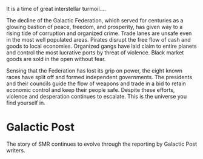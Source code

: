 <!-- TITLE: Storyline -->
<!-- SUBTITLE: The world created for SMR -->


It is a time of great interstellar turmoil....

The decline of the Galactic Federation, which served for centuries as a glowing bastion of peace, freedom, and prosperity, has given way to a rising tide of corruption and organized crime. Trade lanes are unsafe even in the most well populated areas. Pirates disrupt the free flow of cash and goods to local economies. Organized gangs have laid claim to entire planets and control the most lucrative ports by threat of violence. Black market goods are sold in the open without fear.

Sensing that the Federation has lost its grip on power, the eight known races have split off and formed independent governments. The presidents and their councils guide the flow of weapons and trade in a bid to retain economic control and keep their people safe. Despite these efforts, violence and desperation continues to escalate.
This is the universe you find yourself in.

# Galactic Post
The story of SMR continues to evolve through the reporting by Galactic Post writers.